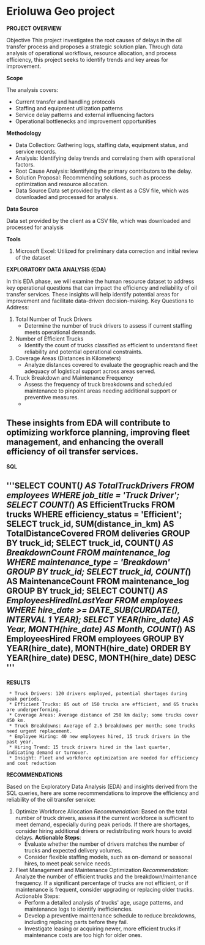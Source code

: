 # Erioluwa Geo project 

**PROJECT OVERVIEW** 

Objective This project investigates the root causes of delays in the oil transfer process and proposes a strategic solution plan. Through data analysis of operational workflows, resource allocation, and process efficiency, this project seeks to identify trends and key areas for improvement.

**Scope**

The analysis covers:
* Current transfer and handling protocols
* Staffing and equipment utilization patterns
* Service delay patterns and external influencing factors
* Operational bottlenecks and improvement opportunities

**Methodology**

* Data Collection: Gathering logs, staffing data, equipment status, and service records.
* Analysis: Identifying delay trends and correlating them with operational factors.
* Root Cause Analysis: Identifying the primary contributors to the delay.
* Solution Proposal: Recommending solutions, such as process optimization and resource allocation.
* Data Source Data set provided by the client as a CSV file, which was downloaded and processed for analysis.

**Data Source** 

Data set provided by the client as a CSV file, which was downloaded and processed for analysis

**Tools**

1. Microsoft Excel: Utilized for preliminary data correction and initial review of the dataset
   
**EXPLORATORY DATA ANALYSIS (EDA)**

In this EDA phase, we will examine the human resource dataset to address key operational questions that can impact the efficiency and reliability of oil transfer services. These insights will help identify potential areas for improvement and facilitate data-driven decision-making. Key Questions to Address:
1. Total Number of Truck Drivers
     * Determine the number of truck drivers to assess if current staffing meets operational demands.
2. Number of Efficient Trucks
     * Identify the count of trucks classified as efficient to understand fleet reliability and potential operational constraints.
3. Coverage Areas (Distances in Kilometers)
     * Analyze distances covered to evaluate the geographic reach and the adequacy of logistical support across areas served.
4. Truck Breakdown and Maintenance Frequency
     * Assess the frequency of truck breakdowns and scheduled maintenance to pinpoint areas needing additional support or preventive measures.
     * 
These insights from EDA will contribute to optimizing workforce planning, improving fleet management, and enhancing the overall efficiency of oil transfer services.
---

__SQL__

'''SELECT COUNT(*) AS TotalTruckDrivers
FROM employees
WHERE job_title = 'Truck Driver';
SELECT COUNT(*) AS EfficientTrucks FROM trucks WHERE efficiency_status = 'Efficient';
SELECT truck_id, SUM(distance_in_km) AS TotalDistanceCovered FROM deliveries GROUP BY truck_id;
SELECT truck_id, COUNT(*) AS BreakdownCount FROM maintenance_log WHERE maintenance_type = 'Breakdown' GROUP BY truck_id;
SELECT truck_id, COUNT(*) AS MaintenanceCount FROM maintenance_log GROUP BY truck_id;
SELECT COUNT(*) AS EmployeesHiredInLastYear FROM employees WHERE hire_date >= DATE_SUB(CURDATE(), INTERVAL 1 YEAR);
SELECT YEAR(hire_date) AS Year, MONTH(hire_date) AS Month, COUNT(*) AS EmployeesHired FROM employees GROUP BY YEAR(hire_date), MONTH(hire_date) ORDER BY YEAR(hire_date) DESC, MONTH(hire_date) DESC
'''
---

**RESULTS**

     * Truck Drivers: 120 drivers employed, potential shortages during peak periods.
     * Efficient Trucks: 85 out of 150 trucks are efficient, and 65 trucks are underperforming.
     * Coverage Areas: Average distance of 250 km daily; some trucks cover 450 km.
     * Truck Breakdowns: Average of 2.5 breakdowns per month; some trucks need urgent replacement.
     * Employee Hiring: 40 new employees hired, 15 truck drivers in the past year.
     * Hiring Trend: 15 truck drivers hired in the last quarter, indicating demand or turnover.
     * Insight: Fleet and workforce optimization are needed for efficiency and cost reduction

**RECOMMENDATIONS**

Based on the Exploratory Data Analysis (EDA) and insights derived from the SQL queries, here are some recommendations to improve the efficiency and reliability of the oil transfer service:
1. Optimize Workforce Allocation
*Recommendation*: Based on the total number of truck drivers, assess if the current workforce is sufficient to meet demand, especially during peak periods. If there are shortages, consider hiring additional drivers or redistributing work hours to avoid delays.
   **Actionable Steps**:
   * Evaluate whether the number of drivers matches the number of trucks and expected delivery volumes.
   * Consider flexible staffing models, such as on-demand or seasonal hires, to meet peak service needs.
2. Fleet Management and Maintenance Optimization
*Recommendation*: Analyze the number of efficient trucks and the breakdown/maintenance frequency. If a significant percentage of trucks are not efficient, or if maintenance is frequent, consider upgrading or replacing older trucks. Actionable Steps:
   * Perform a detailed analysis of trucks' age, usage patterns, and maintenance logs to identify inefficiencies.
   * Develop a preventive maintenance schedule to reduce breakdowns, including replacing parts before they fail.
   * Investigate leasing or acquiring newer, more efficient trucks if maintenance costs are too high for older ones.
  
   
